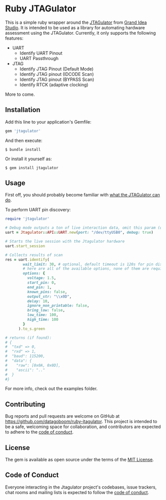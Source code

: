 # Ruby JTAGulator

This is a simple ruby wrapper around the [JTAGulator](https://www.crowdsupply.com/grand-idea-studio/jtagulator) from [Grand Idea Studio](https://www.grandideastudio.com/). It is intended to be used as a library for automating hardware assessment using the JTAGulator. Currently, it only supports the following features:

- UART
  - Identify UART Pinout
  - UART Passthrough
- JTAG
  - Identify JTAG Pinout (Default Mode)
  - Identify JTAG pinout (IDCODE Scan)
  - Identify JTAG pinout (BYPASS Scan)
  - Identify RTCK (adaptive clocking)

More to come. 


## Installation

Add this line to your application's Gemfile:

```ruby
gem 'jtagulator'
```

And then execute:

    $ bundle install

Or install it yourself as:

    $ gem install jtagulator

## Usage

First off, you should probably become familiar with [what the JTAGulator can do](https://github.com/grandideastudio/jtagulator/wiki). 

To perform UART pin discovery:

```ruby
require 'jtagulator'

# Debug mode outputs a ton of live interaction data, omit this param (or set to false) to turn it off
uart = Jtagulator::API::UART.new(port: "/dev/ttyUSB0", debug: true)

# Starts the live session with the Jtagulator hardware
uart.start_session

# Collects results of scan
res = uart.identify(
        wait_limit: 30, # optional, default timeout is 120s for pin discovery
        # here are all of the available options, none of them are required to operate
        options: {
          voltage: 1.5,
          start_pin: 0,
          end_pin: 1,
          known_pins: false,
          output_str: "\\x0D",
          delay: 10,
          ignore_non_printable: false,
          bring_low: false,
          low_time: 100,
          high_time: 100
        }
      ).to_s.green

# returns (if found):
# {
#  "txd" => 0,
#  "rxd" => 1,
#  "baud": 115200,
#  "data": {
#    "raw": [0x0A, 0x0D],
#    "ascii": ".."
#  }
#} 
```

For more info, check out the examples folder.


## Contributing

Bug reports and pull requests are welcome on GitHub at https://github.com/datagoboom/ruby-jtagulator. This project is intended to be a safe, welcoming space for collaboration, and contributors are expected to adhere to the [code of conduct](https://github.com/[USERNAME]/ruby-jtagulator/blob/main/CODE_OF_CONDUCT.md).

## License

The gem is available as open source under the terms of the [MIT License](https://opensource.org/licenses/MIT).

## Code of Conduct

Everyone interacting in the Jtagulator project's codebases, issue trackers, chat rooms and mailing lists is expected to follow the [code of conduct](https://github.com/[USERNAME]/ruby-jtagulator/blob/main/CODE_OF_CONDUCT.md).

